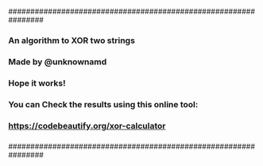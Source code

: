 ################################################################
###              An algorithm to XOR two strings               #
###                    Made by @unknownamd                     #
###                      Hope it works!                        #
###   You can Check the results using this online tool:        #
###        https://codebeautify.org/xor-calculator             #
###                                                            #
################################################################
